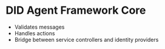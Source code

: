 # DID Agent Framework Core

- Validates messages
- Handles actions
- Bridge between service controllers and identity providers
